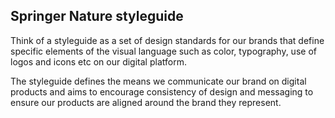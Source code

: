 ## Springer Nature styleguide

Think of a styleguide as a set of design standards for our brands that define specific elements of the visual language such as color, typography, use of logos and icons etc on our digital platform.

The styleguide defines the means we communicate our brand on digital products and aims to encourage consistency of design and messaging to ensure our products are aligned around the brand they represent.

